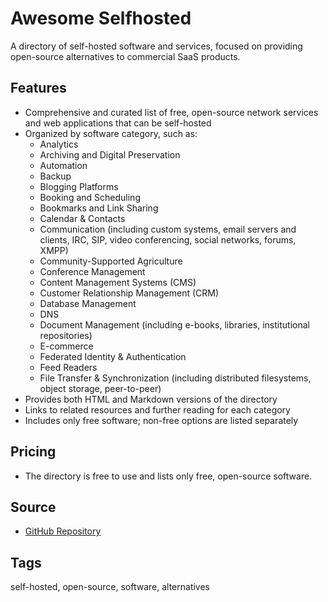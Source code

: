 # Awesome Selfhosted

A directory of self-hosted software and services, focused on providing open-source alternatives to commercial SaaS products.

## Features
- Comprehensive and curated list of free, open-source network services and web applications that can be self-hosted
- Organized by software category, such as:
  - Analytics
  - Archiving and Digital Preservation
  - Automation
  - Backup
  - Blogging Platforms
  - Booking and Scheduling
  - Bookmarks and Link Sharing
  - Calendar & Contacts
  - Communication (including custom systems, email servers and clients, IRC, SIP, video conferencing, social networks, forums, XMPP)
  - Community-Supported Agriculture
  - Conference Management
  - Content Management Systems (CMS)
  - Customer Relationship Management (CRM)
  - Database Management
  - DNS
  - Document Management (including e-books, libraries, institutional repositories)
  - E-commerce
  - Federated Identity & Authentication
  - Feed Readers
  - File Transfer & Synchronization (including distributed filesystems, object storage, peer-to-peer)
- Provides both HTML and Markdown versions of the directory
- Links to related resources and further reading for each category
- Includes only free software; non-free options are listed separately

## Pricing
- The directory is free to use and lists only free, open-source software.

## Source
- [GitHub Repository](https://github.com/awesome-selfhosted/awesome-selfhosted)

## Tags
self-hosted, open-source, software, alternatives